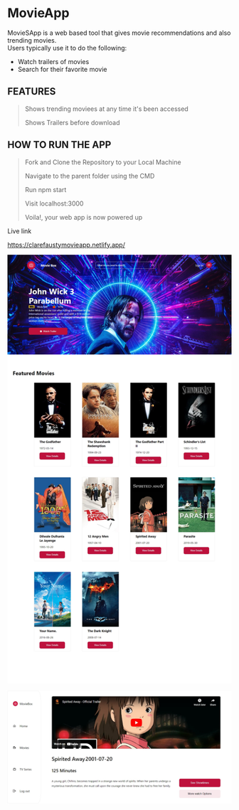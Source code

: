 # MovieApp

MovieSApp is a web based tool that gives movie recommendations and also trending movies.  
Users typically use it to do the following:
- Watch trailers of movies
- Search for their favorite movie


## FEATURES
> Shows trending moviees at any time it's been accessed
>
> Shows Trailers before download

## HOW TO RUN THE APP
> Fork and Clone the Repository to your Local Machine
> 
> Navigate to the parent folder using the CMD
> 
> Run npm start
> 
> Visit localhost:3000
> 
> Voila!, your web app is now powered up


Live link

https://clarefaustymovieapp.netlify.app/


![_](https://github.com/clarefausty/MovieApp/blob/master/public/Asset/Movie%20AppHomePage.png)




![_](https://github.com/clarefausty/MovieApp/blob/master/public/Asset/MovieAppDetails.png)





![]()
